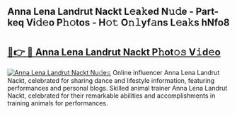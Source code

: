 ## Anna Lena Landrut Nackt L𝚎a𝚔ed N𝚞𝚍e - Part-keq Vi𝚍𝚎o P𝚑𝚘tos - H𝚘𝚝 O𝚗𝚕yf𝚊ns L𝚎a𝚔s hNfo8

# <h2><a href="http://kf7123.oniu.top/?m=Anna+Lena+Landrut+Nackt">🔗👉 🔴 Anna Lena Landrut Nackt P𝚑ot𝚘𝚜 V𝚒d𝚎o</a></h2>

[![Anna Lena Landrut Nackt Nu𝚍e𝚜](https://i.imgur.com/0qMVB7G.gif)](http://kf7123.oniu.top/?m=Anna+Lena+Landrut+Nackt)
Online influencer Anna Lena Landrut Nackt, celebrated for sharing dance and lifestyle information, featuring performances and personal blogs. Skilled animal trainer Anna Lena Landrut Nackt, celebrated for their remarkable abilities and accomplishments in training animals for performances.  
